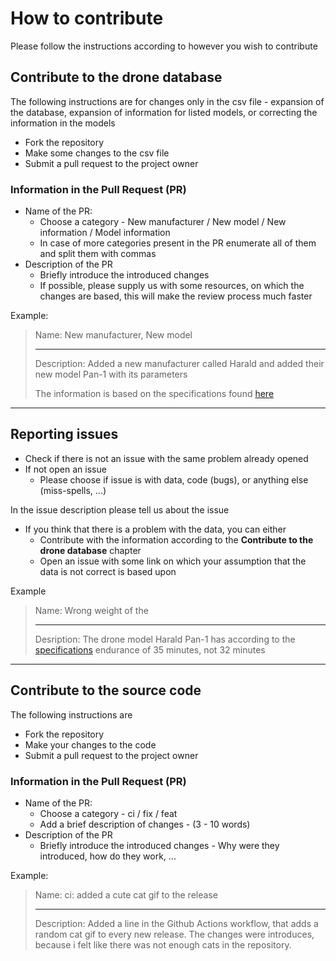 # How to contribute

Please follow the instructions according to however you wish to contribute

## Contribute to the drone database

The following instructions are for changes only in the csv file - expansion of the database, expansion of information for listed models, or correcting the information in the models

* Fork the repository
* Make some changes to the csv file
* Submit a pull request to the project owner

### Information in the Pull Request (PR)
* Name of the PR:
  * Choose a category - New manufacturer / New model / New information / Model information
  * In case of more categories present in the PR enumerate all of them and split them with commas
* Description of the PR
  * Briefly introduce the introduced changes
  * If possible, please supply us with some resources, on which the changes are based, this will make the review process much faster

Example:
> Name: New manufacturer, New model
> ___
> Description:
> Added a new manufacturer called Harald and added their new model Pan-1 with its parameters
> 
> The information is based on the specifications found [here](https://damekolu.cz/)

____

## Reporting issues

* Check if there is not an issue with the same problem already opened
* If not open an issue
  * Please choose if issue is with data, code (bugs), or anything else (miss-spells, ...)

In the issue description please tell us about the issue
* If you think that there is a problem with the data, you can either
  * Contribute with the information according to the **Contribute to the drone database** chapter
  * Open an issue with some link on which your assumption that the data is not correct is based upon

Example
> Name: Wrong weight of the 
> ___
> Desription:
> The drone model Harald Pan-1 has according to the [specifications](https://damekolu.cz/) endurance of 35 minutes, not 32 minutes

____

## Contribute to the source code

The following instructions are 

* Fork the repository
* Make your changes to the code
* Submit a pull request to the project owner

### Information in the Pull Request (PR)
* Name of the PR:
  * Choose a category - ci / fix / feat
  * Add a brief description of changes - (3 - 10 words)
* Description of the PR
  * Briefly introduce the introduced changes - Why were they introduced, how do they work, ... 

Example:
> Name: ci: added a cute cat gif to the release
> ___
> Description:
> Added a line in the Github Actions workflow, that adds a random cat gif to every new release. 
> The changes were introduces, because i felt like there was not enough cats in the repository.
